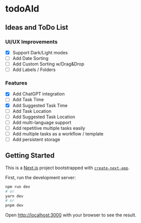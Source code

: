# todoAId

## Ideas and ToDo List

### UI/UX Improvements

- [x] Support Dark/Light modes
- [ ] Add Date Sorting
- [ ] Add Custom Sorting w/Drag&Drop
- [ ] Add Labels / Folders

### Features

- [x] Add ChatGPT integration
- [ ] Add Task Time
- [x] Add Suggested Task Time
- [ ] Add Task Location
- [ ] Add Suggested Task Location
- [ ] Add multi-language support
- [ ] Add repetitive multiple tasks easily
- [ ] Add multiple tasks as a workflow / template
- [ ] Add persistent storage

## Getting Started

This is a [Next.js](https://nextjs.org/) project bootstrapped
with [`create-next-app`](https://github.com/vercel/next.js/tree/canary/packages/create-next-app).

First, run the development server:

```bash
npm run dev
# or
yarn dev
# or
pnpm dev
```

Open [http://localhost:3000](http://localhost:3000) with your browser to see the result.